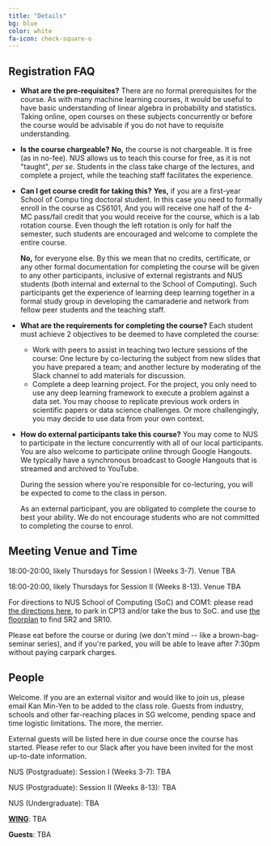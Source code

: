 ```yaml
---
title: "Details"
bg: blue
color: white
fa-icon: check-square-o
---
```


## Registration FAQ 

* **What are the pre-requisites?** There are no formal prerequisites for the course.  As with many machine learning courses, it would be useful to have basic understanding of linear algebra in probability and statistics.  Taking online, open courses on these subjects concurrently or before the course would be advisable if you do not have to requisite understanding.
* **Is the course chargeable?** **No,** the course is not chargeable.  It is free (as in no-fee).  NUS allows us to teach this course for free, as it is not "taught", _per se_.  Students in the class take charge of the lectures, and complete a project, while the teaching staff facilitates the experience.
* **Can I get course credit for taking this?** **Yes,** if you are a first-year School of Compu
ting doctoral student.  In this case you need to formally enroll in the course as CS6101, And you will receive one half of the 4-MC pass/fail credit that you would receive for the course, which is a lab rotation course.  Even though the left rotation is only for half the semester, such students are encouraged and welcome to complete the entire course.

   **No,**  for everyone else.  By this we mean that no credits, certificate, or any other formal documentation for completing the course will be given to any other participants, inclusive of external registrants and NUS students (both internal and external to the School of Computing).  Such participants get the experience of learning deep learning together in a formal study group in developing the camaraderie and network from fellow peer students and the teaching staff.

* **What are the requirements for completing the course?** Each student must achieve 2 objectives  to be deemed to have completed the course:
  * Work with peers to assist in teaching two lecture sessions of the course: One lecture by co-lecturing the subject from new slides that you have prepared a team; and another lecture by moderating of the Slack channel to add materials for discussion.
  * Complete a deep learning project. For the project, you only need to use any deep learning framework to execute a problem against a data set.  You may choose to replicate previous work orders in scientific papers or data science challenges. Or more challengingly, you may decide to use data from your own context.
* **How do external participants take this course?** You may come to
    NUS to participate in the lecture concurrently with all of our
    local participants.  You are also welcome to participate online
    through Google Hangouts.  We typically have a synchronous
    broadcast to Google Hangouts that is streamed and archived to
    YouTube.  

    During the session where you're responsible for co-lecturing, you
    will be expected to come to the class in person.

    As an external participant, you are obligated to complete the
    course to best your ability.  We do not encourage students who are
    not committed to completing the course to enrol.

## Meeting Venue and Time

18:00-20:00, likely Thursdays for Session I (Weeks 3-7). Venue TBA

18:00-20:00, likely Thursdays for Session II (Weeks 8-13). Venue TBA

For directions to NUS School of Computing (SoC) and COM1: please read [the directions here](http://www.comp.nus.edu.sg/maps/getting-here/), to park in CP13 and/or take the bus to SoC. and use [the floorplan](http://www.comp.nus.edu.sg/images/resources/content/mapsvenues/COM1_L2.jpg) to find SR2 and SR10.

Please eat before the course or during (we don't mind -- like a brown-bag-seminar series), and if you're parked, you will be able to leave after 7:30pm without paying carpark charges.

## People

Welcome. If you are an external visitor and would like to join us, please email Kan Min-Yen to be added to the class role. Guests from industry, schools and other far-reaching places in SG welcome, pending space and time logistic limitations. The more, the merrier.

External guests will be listed here in due course once the course has started. Please refer to our Slack after you have been invited for the most up-to-date information.

NUS (Postgraduate): Session I (Weeks 3-7): TBA

NUS (Postgraduate): Session II (Weeks 8-13): TBA

NUS (Undergraduate): TBA

**[WING](http://wing.comp.nus.edu.sg)**: TBA

**Guests**: TBA